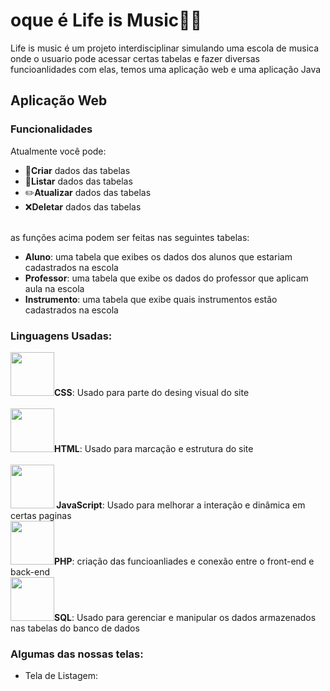 # oque é Life is Music🎼🎵
Life is music é um projeto interdisciplinar simulando uma escola de musica onde o usuario pode acessar certas tabelas e fazer diversas funcioanlidades com elas, temos uma aplicação web e uma aplicação Java
<br>
## Aplicação Web
### Funcionalidades

Atualmente você pode:

- 📝<b>Criar</b> dados das tabelas
- 👀<b>Listar</b> dados das tabelas
- ✏️<b>Atualizar</b> dados das tabelas
- ❌<b>Deletar</b> dados das tabelas
<br>
as funções acima podem ser feitas nas seguintes tabelas:

- <b>Aluno</b>: uma tabela que exibes os dados dos alunos que estariam cadastrados na escola
- <b>Professor</b>: uma tabela que exibe os dados do professor que aplicam aula na escola
- <b>Instrumento</b>: uma tabela que exibe quais instrumentos estão cadastrados na escola

### Linguagens Usadas:
  
  <img src="https://cdn.jsdelivr.net/gh/devicons/devicon@latest/icons/css3/css3-original.svg" width="70" height="70" /><b>CSS</b>: Usado para parte do desing visual do site
<br><br>
  <img src="https://cdn.jsdelivr.net/gh/devicons/devicon@latest/icons/html5/html5-original.svg" width="70" height="70" /><b>HTML</b>: Usado para marcação e estrutura do site
<br>      
<img src="https://cdn.jsdelivr.net/gh/devicons/devicon@latest/icons/javascript/javascript-original.svg" width="70" height="70"/><b>  JavaScript</b>: Usado para melhorar a interação e dinâmica em certas paginas
<br>
 <img src="https://cdn.jsdelivr.net/gh/devicons/devicon@latest/icons/php/php-original.svg" width="70" height="70" /><b>PHP</b>: criação das funcioanliades e conexão entre o front-end e back-end
<br>
  <img src="https://cdn.jsdelivr.net/gh/devicons/devicon@latest/icons/azuresqldatabase/azuresqldatabase-original.svg" width="70" height="70" /><b>SQL</b>: Usado para gerenciar e manipular os dados armazenados nas tabelas do banco de dados

  ### Algumas das nossas telas:
- Tela de Listagem:
  

